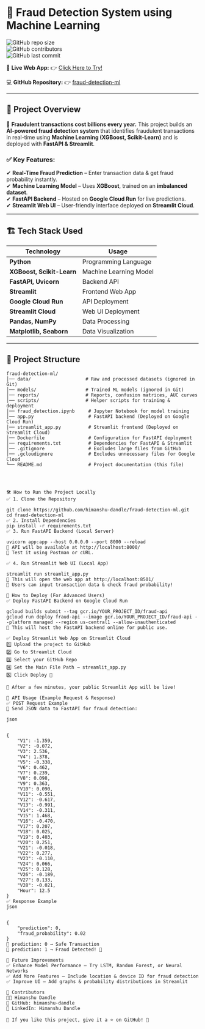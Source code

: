 # 🚀 Fraud Detection System using Machine Learning  

![GitHub repo size](https://img.shields.io/github/repo-size/himanshu-dandle/fraud-detection-ml?style=flat)  
![GitHub contributors](https://img.shields.io/github/contributors/himanshu-dandle/fraud-detection-ml?color=blue)  
![GitHub last commit](https://img.shields.io/github/last-commit/himanshu-dandle/fraud-detection-ml)  

🔗 **Live Web App:** 👉 [Click Here to Try!](https://fraud-detection-ml-pxygeugketyaekpkctz52d.streamlit.app/)

💻 **GitHub Repository:** 👉 [fraud-detection-ml](https://github.com/himanshu-dandle/fraud-detection-ml)  

---

## 📌 **Project Overview**  

🚨 **Fraudulent transactions cost billions every year.** This project builds an **AI-powered fraud detection system** that identifies fraudulent transactions in real-time using **Machine Learning (XGBoost, Scikit-Learn)** and is deployed with **FastAPI & Streamlit**.  

### ✅ **Key Features:**  
✔ **Real-Time Fraud Prediction** – Enter transaction data & get fraud probability instantly.  
✔ **Machine Learning Model** – Uses **XGBoost**, trained on an **imbalanced dataset**.  
✔ **FastAPI Backend** – Hosted on **Google Cloud Run** for live predictions.  
✔ **Streamlit Web UI** – User-friendly interface deployed on **Streamlit Cloud**.  

---

## 🏗 **Tech Stack Used**  

| Technology | Usage |
|------------|------------------|
| **Python** | Programming Language |
| **XGBoost, Scikit-Learn** | Machine Learning Model |
| **FastAPI, Uvicorn** | Backend API |
| **Streamlit** | Frontend Web App |
| **Google Cloud Run** | API Deployment |
| **Streamlit Cloud** | Web UI Deployment |
| **Pandas, NumPy** | Data Processing |
| **Matplotlib, Seaborn** | Data Visualization |

---

## 📂 **Project Structure**  

```
fraud-detection-ml/
│── data/                    # Raw and processed datasets (ignored in Git)
│── models/                  # Trained ML models (ignored in Git)
│── reports/                 # Reports, confusion matrices, AUC curves
│── scripts/                 # Helper scripts for training & deployment
│── fraud_detection.ipynb     # Jupyter Notebook for model training
│── app.py                    # FastAPI backend (Deployed on Google Cloud Run)
│── streamlit_app.py          # Streamlit frontend (Deployed on Streamlit Cloud)
│── Dockerfile                # Configuration for FastAPI deployment
│── requirements.txt          # Dependencies for FastAPI & Streamlit
│── .gitignore                # Excludes large files from GitHub
│── .gcloudignore             # Excludes unnecessary files for Google Cloud
└── README.md                 # Project documentation (this file)




🛠 How to Run the Project Locally
✅ 1. Clone the Repository

git clone https://github.com/himanshu-dandle/fraud-detection-ml.git
cd fraud-detection-ml
✅ 2. Install Dependencies
pip install -r requirements.txt
✅ 3. Run FastAPI Backend (Local Server)

uvicorn app:app --host 0.0.0.0 --port 8000 --reload
🔹 API will be available at http://localhost:8000/
🔹 Test it using Postman or cURL.

✅ 4. Run Streamlit Web UI (Local App)

streamlit run streamlit_app.py
🔹 This will open the web app at http://localhost:8501/
🔹 Users can input transaction data & check fraud probability!

🚀 How to Deploy (For Advanced Users)
✅ Deploy FastAPI Backend on Google Cloud Run

gcloud builds submit --tag gcr.io/YOUR_PROJECT_ID/fraud-api
gcloud run deploy fraud-api --image gcr.io/YOUR_PROJECT_ID/fraud-api --platform managed --region us-central1 --allow-unauthenticated
🔹 This will host the FastAPI backend online for public use.

✅ Deploy Streamlit Web App on Streamlit Cloud
1️⃣ Upload the project to GitHub
2️⃣ Go to Streamlit Cloud
3️⃣ Select your GitHub Repo
4️⃣ Set the Main File Path → streamlit_app.py
5️⃣ Click Deploy 🚀

🔹 After a few minutes, your public Streamlit App will be live!

🔌 API Usage (Example Request & Response)
✅ POST Request Example
📌 Send JSON data to FastAPI for fraud detection:

json


{
    "V1": -1.359,
    "V2": -0.072,
    "V3": 2.536,
    "V4": 1.378,
    "V5": -0.338,
    "V6": 0.462,
    "V7": 0.239,
    "V8": 0.098,
    "V9": 0.363,
    "V10": 0.090,
    "V11": -0.551,
    "V12": -0.617,
    "V13": -0.991,
    "V14": -0.311,
    "V15": 1.468,
    "V16": -0.470,
    "V17": 0.207,
    "V18": 0.025,
    "V19": 0.403,
    "V20": 0.251,
    "V21": -0.018,
    "V22": 0.277,
    "V23": -0.110,
    "V24": 0.066,
    "V25": 0.128,
    "V26": -0.189,
    "V27": 0.133,
    "V28": -0.021,
    "Hour": 12.5
}
✅ Response Example
json


{
    "prediction": 0,
    "fraud_probability": 0.02
}
🔹 prediction: 0 → Safe Transaction
🔹 prediction: 1 → Fraud Detected! 🚨

🎯 Future Improvements
✅ Enhance Model Performance – Try LSTM, Random Forest, or Neural Networks
✅ Add More Features – Include location & device ID for fraud detection
✅ Improve UI – Add graphs & probability distributions in Streamlit

🤝 Contributors
👨‍💻 Himanshu Dandle
📌 GitHub: himanshu-dandle
📌 LinkedIn: Himanshu Dandle

🔹 If you like this project, give it a ⭐ on GitHub! 🚀

